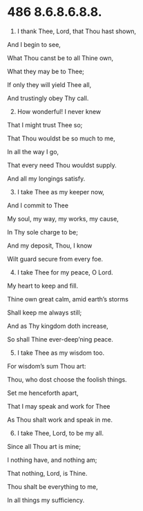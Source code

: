 # 486 8.6.8.6.8.8.

1.  I thank Thee, Lord, that Thou hast shown,

And I begin to see,

What Thou canst be to all Thine own,

What they may be to Thee;

If only they will yield Thee all,

And trustingly obey Thy call.

2.  How wonderful! I never knew

That I might trust Thee so;

That Thou wouldst be so much to me,

In all the way I go,

That every need Thou wouldst supply.

And all my longings satisfy.

3.  I take Thee as my keeper now,

And I commit to Thee

My soul, my way, my works, my cause,

In Thy sole charge to be;

And my deposit, Thou, I know

Wilt guard secure from every foe.

4.  I take Thee for my peace, O Lord.

My heart to keep and fill.

Thine own great calm, amid earth’s storms

Shall keep me always still;

And as Thy kingdom doth increase,

So shall Thine ever-deep’ning peace.

5.  I take Thee as my wisdom too.

For wisdom’s sum Thou art:

Thou, who dost choose the foolish things.

Set me henceforth apart,

That I may speak and work for Thee

As Thou shalt work and speak in me.

6.  I take Thee, Lord, to be my all.

Since all Thou art is mine;

I nothing have, and nothing am;

That nothing, Lord, is Thine.

Thou shalt be everything to me,

In all things my sufficiency.

